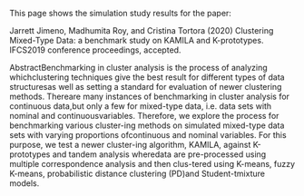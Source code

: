 
This page shows the simulation study results for the paper:

Jarrett Jimeno, Madhumita Roy, and Cristina Tortora (2020) Clustering Mixed-Type Data: a benchmark study on KAMILA and K-prototypes. IFCS2019 conference proceedings, accepted.

AbstractBenchmarking in cluster analysis is the process of analyzing whichclustering techniques give the best result for different types of data structuresas well as setting a standard for evaluation of newer clustering methods. Thereare many instances of benchmarking in cluster analysis for continuous data,but only a few for mixed-type data, i.e. data sets with nominal and continuousvariables. Therefore, we explore the process for benchmarking various cluster-ing methods on simulated mixed-type data sets with varying proportions ofcontinuous and nominal variables. For this purpose, we test a newer cluster-ing  algorithm,  KAMILA,  against  K-prototypes  and  tandem  analysis  wheredata are pre-processed using multiple correspondence analysis and then clus-tered  using  K-means,  fuzzy  K-means,  probabilistic  distance  clustering  (PD)and Student-tmixture models.
